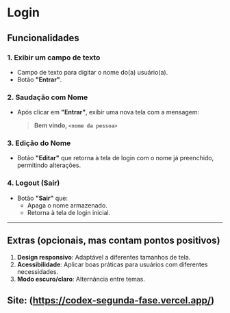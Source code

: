 # Login

## Funcionalidades

### 1. Exibir um campo de texto

- Campo de texto para digitar o nome do(a) usuário(a).
- Botão **"Entrar"**.

### 2. Saudação com Nome

- Após clicar em **"Entrar"**, exibir uma nova tela com a mensagem:
  > **Bem vindo, `<nome da pessoa>`**

### 3. Edição do Nome

- Botão **"Editar"** que retorna à tela de login com o nome já preenchido, permitindo alterações.

### 4. Logout (Sair)

- Botão **"Sair"** que:
  - Apaga o nome armazenado.
  - Retorna à tela de login inicial.

---

## Extras (opcionais, mas contam pontos positivos)

1. **Design responsivo**: Adaptável a diferentes tamanhos de tela.
2. **Acessibilidade**: Aplicar boas práticas para usuários com diferentes necessidades.
3. **Modo escuro/claro**: Alternância entre temas.


## Site: (https://codex-segunda-fase.vercel.app/)
